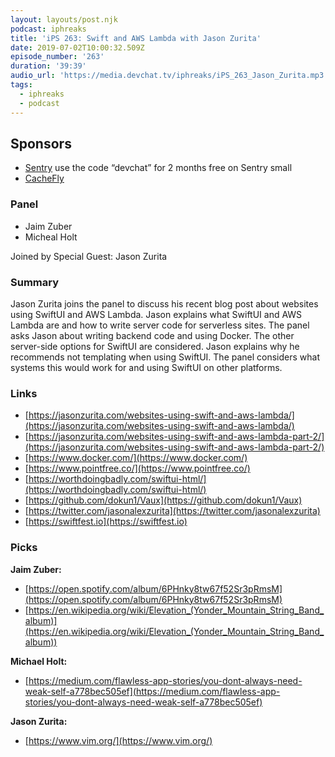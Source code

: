 ```yaml
---
layout: layouts/post.njk
podcast: iphreaks
title: 'iPS 263: Swift and AWS Lambda with Jason Zurita'
date: 2019-07-02T10:00:32.509Z
episode_number: '263'
duration: '39:39'
audio_url: 'https://media.devchat.tv/iphreaks/iPS_263_Jason_Zurita.mp3'
tags:
  - iphreaks
  - podcast
---
```

## **Sponsors**



*   [Sentry](http://sentry.io/) use the code “devchat” for 2 months free on Sentry small
*   [CacheFly](https://www.cachefly.com/)


### **Panel**



*   Jaim Zuber
*   Micheal Holt

Joined by Special Guest: Jason Zurita


### **Summary**

Jason Zurita joins the panel to discuss his recent blog post about websites using SwiftUI and AWS Lambda. Jason explains what SwiftUI and AWS Lambda are and how to write server code for serverless sites. The panel asks Jason about writing backend code and using Docker. The other server-side options for SwiftUI are considered. Jason explains why he recommends not templating when using SwiftUI. The panel considers what systems this would work for and using SwiftUI on other platforms. 


### **Links**



*   [https://jasonzurita.com/websites-using-swift-and-aws-lambda/](https://jasonzurita.com/websites-using-swift-and-aws-lambda/) 
*   [https://jasonzurita.com/websites-using-swift-and-aws-lambda-part-2/](https://jasonzurita.com/websites-using-swift-and-aws-lambda-part-2/) 
*   [https://www.docker.com/](https://www.docker.com/)
*   [https://www.pointfree.co/](https://www.pointfree.co/) 
*   [https://worthdoingbadly.com/swiftui-html/](https://worthdoingbadly.com/swiftui-html/) 
*   [https://github.com/dokun1/Vaux](https://github.com/dokun1/Vaux) 
*   [https://twitter.com/jasonalexzurita](https://twitter.com/jasonalexzurita) 
*   [https://swiftfest.io](https://swiftfest.io) 


### **Picks**

**Jaim Zuber:**



*   [https://open.spotify.com/album/6PHnky8tw67f52Sr3pRmsM](https://open.spotify.com/album/6PHnky8tw67f52Sr3pRmsM) 
*   [https://en.wikipedia.org/wiki/Elevation_(Yonder_Mountain_String_Band_album)](https://en.wikipedia.org/wiki/Elevation_(Yonder_Mountain_String_Band_album)) 

**Michael Holt:**



*   [https://medium.com/flawless-app-stories/you-dont-always-need-weak-self-a778bec505ef](https://medium.com/flawless-app-stories/you-dont-always-need-weak-self-a778bec505ef) 

**Jason Zurita:**



*   [https://www.vim.org/](https://www.vim.org/)
